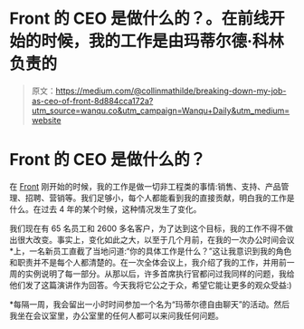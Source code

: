 # Front 的 CEO 是做什么的？。在前线开始的时候，我的工作是由玛蒂尔德·科林负责的

> 原文：<https://medium.com/@collinmathilde/breaking-down-my-job-as-ceo-of-front-8d884cca172a?utm_source=wanqu.co&utm_campaign=Wanqu+Daily&utm_medium=website>

# Front 的 CEO 是做什么的？

在 [Front](http://frontapp.com) 刚开始的时候，我的工作是做一切非工程类的事情:销售、支持、产品管理、招聘、营销等。我们足够小，每个人都能看到我的直接贡献，明白我的工作是什么。在过去 4 年的某个时候，这种情况发生了变化。

我们现在有 65 名员工和 2600 多名客户，为了达到这个目标，我的工作不得不做出很大改变。事实上，变化如此之大，以至于几个月前，在我的一次办公时间会议*上，一名新员工直截了当地问道:“你的具体工作是什么？”这让我意识到我的角色和职责并不是每个人都清楚的。在一次全体会议上，我介绍了我的工作，并用前一周的实例说明了每一部分。从那以后，许多首席执行官都问过我同样的问题，我给他们发了这篇演讲作为回答。今天我将它公之于众，希望它能让更多的观众受益:)



*每隔一周，我会留出一小时时间参加一个名为“玛蒂尔德自由聊天”的活动。然后我坐在会议室里，办公室里的任何人都可以来问我任何问题。

